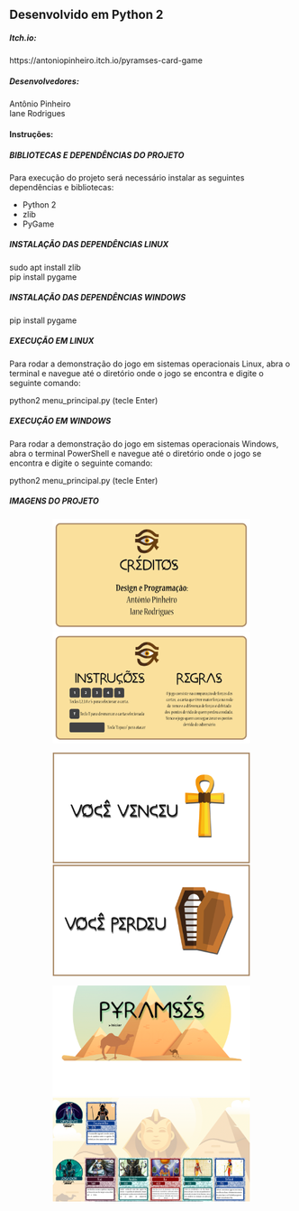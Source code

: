 <h2>Desenvolvido em Python 2</h2>

<h5>Itch.io:</h5>
https://antoniopinheiro.itch.io/pyramses-card-game

<h5>Desenvolvedores:</h5>
Antônio Pinheiro<br>
Iane Rodrigues

<h4>Instruções:</h4>

<h5>BIBLIOTECAS E DEPENDÊNCIAS DO PROJETO</h5>

Para execução do projeto será necessário instalar as seguintes dependências e bibliotecas:

- Python 2
- zlib
- PyGame

<h5>INSTALAÇÃO DAS DEPENDÊNCIAS LINUX</h5>

sudo apt install zlib<br>
pip install pygame

<h5>INSTALAÇÃO DAS DEPENDÊNCIAS WINDOWS</h5>

pip install pygame

<h5>EXECUÇÃO EM LINUX</h5>

Para rodar a demonstração do jogo em sistemas operacionais Linux, 
abra o terminal e navegue até o diretório onde o jogo se encontra e digite o seguinte comando:

python2 menu_principal.py (tecle Enter)

<h5>EXECUÇÃO EM WINDOWS</h5>

Para rodar a demonstração do jogo em sistemas operacionais Windows,
abra o terminal PowerShell e navegue até o diretório onde o jogo se encontra e digite o seguinte comando:

python2 menu_principal.py (tecle Enter)

<h5>IMAGENS DO PROJETO</h5>

<p align="center">
  <img src="/readme_screenshots/screen1.png" width="350" title="Instruções">
  <img src="/readme_screenshots/screen2.png" width="350" height="197" title="Matplotlib Gráfico">
</p>

<p align="center">
  <img src="/readme_screenshots/screen3.png" width="350" title="Pygame Menu">
  <img src="/readme_screenshots/screen4.png" width="350" title="Resultados Terminal">
</p>

<p align="center">
  <img src="/readme_screenshots/screen5.png" width="350" title="Pygame Genetic Cars">
  <img src="/readme_screenshots/screen6.png" width="350" title="Pygame Genetic Cars">
</p>




